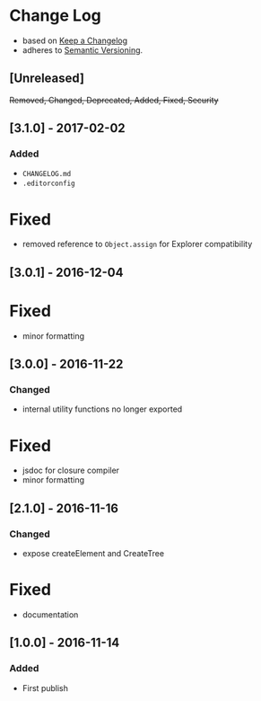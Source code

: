 <!-- markdownlint-disable MD022 MD024 MD026 MD032 MD041 -->

# Change Log

- based on [Keep a Changelog](http://keepachangelog.com/)
- adheres to [Semantic Versioning](http://semver.org/).

## [Unreleased]
~~Removed, Changed, Deprecated, Added, Fixed, Security~~


## [3.1.0] - 2017-02-02
### Added
- `CHANGELOG.md`
- `.editorconfig`

# Fixed
- removed reference to `Object.assign` for Explorer compatibility


## [3.0.1] - 2016-12-04
# Fixed
- minor formatting

## [3.0.0] - 2016-11-22
### Changed
- internal utility functions no longer exported
# Fixed
- jsdoc for closure compiler
- minor formatting


## [2.1.0] - 2016-11-16
### Changed
- expose createElement and CreateTree
# Fixed
- documentation

## [1.0.0] - 2016-11-14
### Added
- First publish

